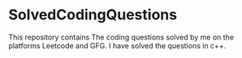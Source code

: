 # SolvedCodingQuestions
This repository contains The coding questions solved by me on the platforms Leetcode and GFG. I have solved the questions in c++.
